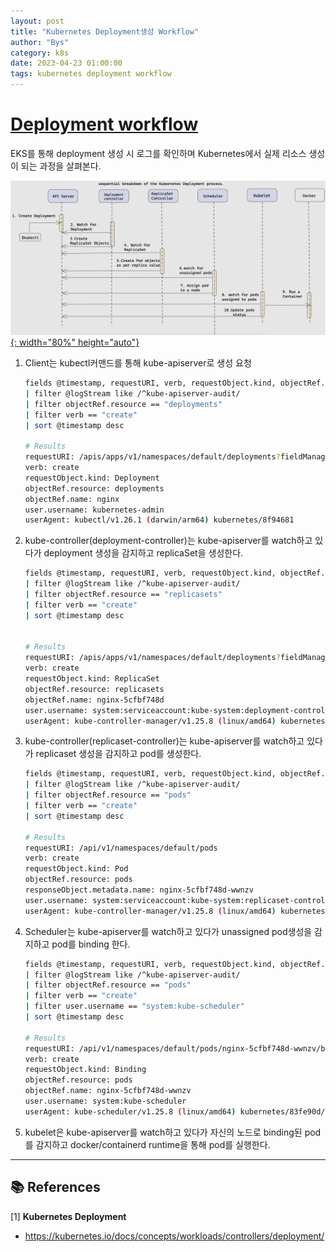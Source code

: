 ```yaml
---
layout: post
title: "Kubernetes Deployment생성 Workflow"
author: "Bys"
category: k8s
date: 2023-04-23 01:00:00
tags: kubernetes deployment workflow
---
```


# [Deployment workflow](https://kubernetes.io/docs/concepts/workloads/controllers/deployment/)  

EKS를 통해 deployment 생성 시 로그를 확인하며 Kubernetes에서 실제 리소스 생성이 되는 과정을 살펴본다.  

[![k8s-workflow-deployment](/assets/it/k8s/k8s/k8s-workflow-deployment.png){: width="80%" height="auto"}](/assets/it/k8s/k8s/k8s-workflow-deployment.png)  

1. Client는 kubectl커맨드를 통해 kube-apiserver로 생성 요청 
    ```bash
    fields @timestamp, requestURI, verb, requestObject.kind, objectRef.name, user.username, userAgent
    | filter @logStream like /^kube-apiserver-audit/
    | filter objectRef.resource == "deployments"
    | filter verb == "create"
    | sort @timestamp desc

    # Results
    requestURI: /apis/apps/v1/namespaces/default/deployments?fieldManager=kubectl-client-side-apply&fieldValidation=Strict
    verb: create
    requestObject.kind: Deployment
    objectRef.resource: deployments
    objectRef.name: nginx
    user.username: kubernetes-admin
    userAgent: kubectl/v1.26.1 (darwin/arm64) kubernetes/8f94681
    ```

2. kube-controller(deployment-controller)는 kube-apiserver를 watch하고 있다가 deployment 생성을 감지하고 replicaSet을 생성한다. 
    ```bash
    fields @timestamp, requestURI, verb, requestObject.kind, objectRef.name, user.username, userAgent
    | filter @logStream like /^kube-apiserver-audit/
    | filter objectRef.resource == "replicasets"
    | filter verb == "create"
    | sort @timestamp desc


    # Results
    requestURI: /apis/apps/v1/namespaces/default/deployments?fieldManager=kubectl-client-side-apply&fieldValidation=Strict
    verb: create
    requestObject.kind: ReplicaSet
    objectRef.resource: replicasets
    objectRef.name: nginx-5cfbf748d
    user.username: system:serviceaccount:kube-system:deployment-controller
    userAgent: kube-controller-manager/v1.25.8 (linux/amd64) kubernetes/83fe90d/system:serviceaccount:kube-system:deployment-controller
    ```

3. kube-controller(replicaset-controller)는 kube-apiserver를 watch하고 있다가 replicaset 생성을 감지하고 pod를 생성한다. 
    ```bash
    fields @timestamp, requestURI, verb, requestObject.kind, objectRef.name, user.username, userAgent
    | filter @logStream like /^kube-apiserver-audit/
    | filter objectRef.resource == "pods"
    | filter verb == "create"
    | sort @timestamp desc

    # Results
    requestURI: /api/v1/namespaces/default/pods
    verb: create
    requestObject.kind: Pod
    objectRef.resource: pods
    responseObject.metadata.name: nginx-5cfbf748d-wwnzv
    user.username: system:serviceaccount:kube-system:replicaset-controller
    userAgent: kube-controller-manager/v1.25.8 (linux/amd64) kubernetes/83fe90d/system:serviceaccount:kube-system:replicaset-controller
    ```

4. Scheduler는 kube-apiserver를 watch하고 있다가 unassigned pod생성을 감지하고 pod를 binding 한다. 
    ```bash
    fields @timestamp, requestURI, verb, requestObject.kind, objectRef.name, user.username, userAgent
    | filter @logStream like /^kube-apiserver-audit/
    | filter objectRef.resource == "pods"
    | filter verb == "create"
    | filter user.username == "system:kube-scheduler"
    | sort @timestamp desc

    # Results
    requestURI: /api/v1/namespaces/default/pods/nginx-5cfbf748d-wwnzv/binding
    verb: create
    requestObject.kind: Binding
    objectRef.resource: pods
    objectRef.name: nginx-5cfbf748d-wwnzv
    user.username: system:kube-scheduler
    userAgent: kube-scheduler/v1.25.8 (linux/amd64) kubernetes/83fe90d/scheduler
    ```

5. kubelet은 kube-apiserver를 watch하고 있다가 자신의 노드로 binding된 pod를 감지하고 docker/containerd runtime을 통해 pod를 실행한다.  


---

## 📚 References

[1] **Kubernetes Deployment**  
- https://kubernetes.io/docs/concepts/workloads/controllers/deployment/